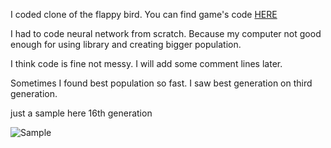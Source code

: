 
I coded clone of the flappy bird. You can find game's code [HERE](https://github.com/mcagricaliskan/Youtube/tree/master/PyGame%20Uygulamal%C4%B1%20E%C4%9Fitim/Uygulama%202%20(%20Ders%208%20-%20))

I had to code neural network from scratch. Because my computer not good enough for using library and creating bigger population.

I think code is fine not messy. I will add some comment lines later.

Sometimes I found best population so fast. I saw best generation on third generation.

just a sample here 16th generation

![Sample](https://github.com/mcagricaliskan/NeuroEvolution-FlappyBird/blob/master/readme-files/flappy2.gif)
